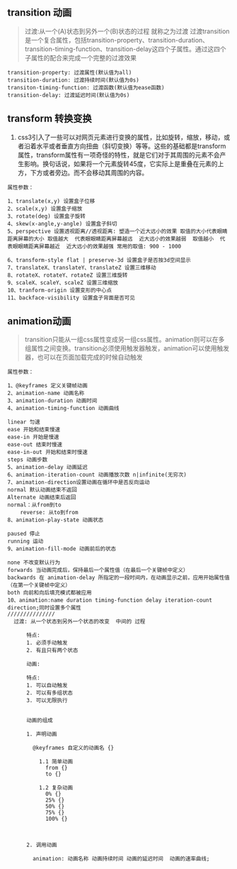 ## transition  动画
> 过渡:从一个(A)状态到另外一个(B)状态的过程 就称之为过渡
>过渡transition是一个复合属性，包括transition-property、transition-duration、transition-timing-function、transition-delay这四个子属性。通过这四个子属性的配合来完成一个完整的过渡效果
```
transition-property: 过渡属性(默认值为all)
transition-duration: 过渡持续时间(默认值为0s)
transiton-timing-function: 过渡函数(默认值为ease函数)
transition-delay: 过渡延迟时间(默认值为0s)
```
## transform 转换变换
1. css3引入了一些可以对网页元素进行变换的属性，比如旋转，缩放，移动，或者沿着水平或者垂直方向扭曲（斜切变换）等等。这些的基础都是transform属性，transform属性有一项奇怪的特性，就是它们对于其周围的元素不会产生影响。换句话说，如果将一个元素旋转45度，它实际上是重叠在元素的上方，下方或者旁边。而不会移动其周围的内容。
```
属性参数：

1、translate(x,y) 设置盒子位移
2、scale(x,y) 设置盒子缩放
3、rotate(deg) 设置盒子旋转
4、skew(x-angle,y-angle) 设置盒子斜切
5、perspective 设置透视距离//透视距离: 塑造一个近大远小的效果 取值的大小代表眼睛距离屏幕的大小 取值越大  代表眼眼睛距离屏幕越远  近大远小的效果越弱  取值越小  代表眼眼睛距离屏幕越近  近大远小的效果越强 常用的取值: 900 - 1000

6、transform-style flat | preserve-3d 设置盒子是否按3d空间显示
7、translateX、translateY、translateZ 设置三维移动
8、rotateX、rotateY、rotateZ 设置三维旋转
9、scaleX、scaleY、scaleZ 设置三维缩放
10、tranform-origin 设置变形的中心点
11、backface-visibility 设置盒子背面是否可见
```
## animation动画
>transition只能从一组css属性变成另一组css属性。animation则可以在多组属性之间变换。transition必须使用触发器触发，animation可以使用触发器，也可以在页面加载完成的时候自动触发
```
属性参数：

1、@keyframes 定义关键帧动画
2、animation-name 动画名称
3、animation-duration 动画时间
4、animation-timing-function 动画曲线

linear 匀速
ease 开始和结束慢速
ease-in 开始是慢速
ease-out 结束时慢速
ease-in-out 开始和结束时慢速
steps 动画步数
5、animation-delay 动画延迟
6、animation-iteration-count 动画播放次数 n|infinite(无穷次)
7、animation-direction设置动画在循环中是否反向运动 
normal 默认动画结束不返回
Alternate 动画结束后返回
normal：从from到to
    reverse: 从to到from
8、animation-play-state 动画状态

paused 停止
running 运动
9、animation-fill-mode 动画前后的状态

none 不改变默认行为
forwards 当动画完成后，保持最后一个属性值（在最后一个关键帧中定义）
backwards 在 animation-delay 所指定的一段时间内，在动画显示之前，应用开始属性值（在第一个关键帧中定义）
both 向前和向后填充模式都被应用
10、animation:name duration timing-function delay iteration-count direction;同时设置多个属性
///////////////
  过渡: 从一个状态到另外一个状态的改变  中间的 过程

      特点:
      1. 必须手动触发
      2. 有且只有两个状态

      动画: 

      特点:
      1. 可以自动触发
      2. 可以有多组状态 
      3. 可以无限执行


      动画的组成

      1. 声明动画

        @keyframes 自定义的动画名 {}

          1.1 简单动画
            from {}
            to {}

          1.2 复杂动画
            0% {}
            25% {}
            50% {}
            75% {}
            100% {}



      2. 调用动画

        animation: 动画名称 动画持续时间 动画的延迟时间  动画的速率曲线;

```